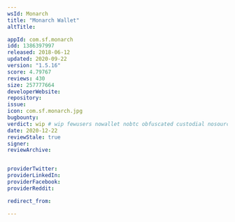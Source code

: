 ```yaml
---
wsId: Monarch
title: "Monarch Wallet"
altTitle:

appId: com.sf.monarch
idd: 1386397997
released: 2018-06-12
updated: 2020-09-22
version: "1.5.16"
score: 4.79767
reviews: 430
size: 257777664
developerWebsite:
repository:
issue:
icon: com.sf.monarch.jpg
bugbounty:
verdict: wip # wip fewusers nowallet nobtc obfuscated custodial nosource nonverifiable reproducible bounty defunct
date: 2020-12-22
reviewStale: true
signer:
reviewArchive:


providerTwitter:
providerLinkedIn:
providerFacebook:
providerReddit:

redirect_from:

---
```

